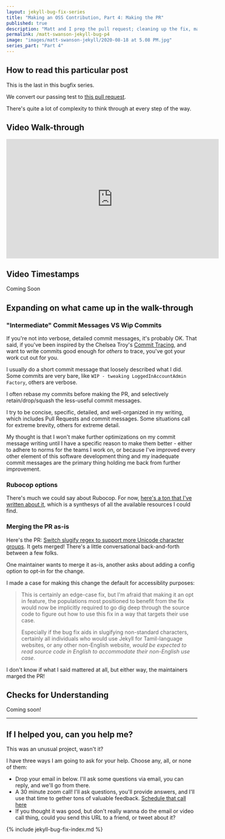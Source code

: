 ```yaml
---
layout: jekyll-bug-fix-series
title: "Making an OSS Contribution, Part 4: Making the PR"
published: true
description: "Matt and I prep the pull request; cleaning up the fix, making lots of little decisions as we go. Unsurprisingly, there are many decision points along the way."
permalink: /matt-swanson-jekyll-bug-p4
image: "images/matt-swanson-jekyll/2020-08-18 at 5.08 PM.jpg"
series_part: "Part 4"
---
```




## How to read this particular post

This is the last in this bugfix series. 

We convert our passing test to [this pull request](https://github.com/jekyll/jekyll/pull/8167). 

There's quite a lot of complexity to think through at every step of the way.

## Video Walk-through

<iframe width="560" height="315" class="youtube-video-embed" src="https://www.youtube.com/embed/Uvsc9S7qkUk" frameborder="0" allow="accelerometer; autoplay; encrypted-media; gyroscope; picture-in-picture" allowfullscreen></iframe>

## Video Timestamps

Coming Soon

## Expanding on what came up in the walk-through

### "Intermediate" Commit Messages VS Wip Commits

If you're not into verbose, detailed commit messages, it's probably OK. That said, if you've been inspired by the Chelsea Troy's [Commit Tracing](https://chelseatroy.com/2018/07/21/leveling-up-skill-6-commit-tracing/), and want to write commits good enough for _others_ to trace, you've got your work cut out for you.

I usually do a short commit message that loosely described what I did. Some commits are very bare, like `WIP - tweaking LoggedInAccountAdmin Factory`, others are verbose.

I often rebase my commits before making the PR, and selectively retain/drop/squash the less-useful commit messages.

I try to be concise, specific, detailed, and well-organized in my writing, which includes Pull Requests and commit messages. Some situations call for extreme brevity, others for extreme detail.

My thought is that I won't make further optimizations on my commit message writing until I have a specific reason to make them better - either to adhere to norms for the teams I work on, or because I've improved every other element of this software development thing and my inadequate commit messages are the primary thing holding me back from further improvement.

### Rubocop options

There's much we could say about Rubocop. For now, [here's a ton that I've written about it](https://github.com/josh-works/intermediate_ruby_obstacle_course/tree/master/rubocop), which is a synthesys of all the available resources I could find. 

### Merging the PR as-is

Here's the PR: [Switch slugify regex to support more Unicode character groups](https://github.com/jekyll/jekyll/pull/8167). It gets merged! There's a little conversational back-and-forth between a few folks. 

One maintainer wants to merge it as-is, another asks about adding a config option to opt-in for the change.

I made a case for making this change the default for accessiblity purposes: 

> This is certainly an edge-case fix, but I'm afraid that making it an opt in feature, the populations most positioned to benefit from the fix would now be implicitly required to go dig deep through the source code to figure out how to use this fix in a way that targets their use case.
> 
> Especially if the bug fix aids in slugifying non-standard characters, certainly all individuals who would use Jekyll for Tamil-language websites, or any other non-English website, _would be expected to read source code in English to accommodate their non-English use case_.

I don't know if what I said mattered at all, but either way, the maintainers marged the PR!


## Checks for Understanding

Coming soon!

----------------------------

## If I helped you, can you help me?

This was an unusual project, wasn't it? 

I have three ways I am going to ask for your help. Choose any, all, or none of them:
- Drop your email in below. I'll ask some questions via email, you can reply, and we'll go from there.
- A 30 minute zoom call! I'll ask questions, you'll provide answers, and I'll use that time to gether tons of valuable feedback. [Schedule that call here]()
- If you thought it was good, but don't really wanna do the email or video call thing, could you send this URL to a friend, or tweet about it? 





<script async data-uid="518bab5f60" src="https://josh-thompson.ck.page/518bab5f60/index.js"></script>

{% include jekyll-bug-fix-index.md %}